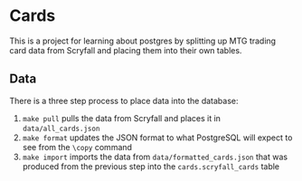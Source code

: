 # Cards

This is a project for learning about postgres by splitting up MTG trading card data from Scryfall and placing them into their own tables.

## Data

There is a three step process to place data into the database:

1. `make pull` pulls the data from Scryfall and places it in `data/all_cards.json`
2. `make format` updates the JSON format to what PostgreSQL will expect to see from the `\copy` command
3. `make import` imports the data from `data/formatted_cards.json` that was produced from the previous step into the `cards.scryfall_cards` table
